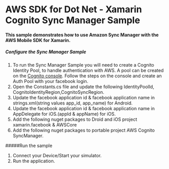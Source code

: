 # AWS SDK for Dot Net - Xamarin Cognito Sync Manager Sample

#### This sample demonstrates how to use Amazon Sync Manager with the AWS Mobile SDK for Xamarin. 

##### Configure the Sync Manager Sample

1. To run the Sync Manager Sample you will need to create a Cognito Identity Pool, to handle authentication with AWS.  A pool can be created on the [Cognito console]( https://console.aws.amazon.com/cognito/home). Follow the steps on the console and create an Auth Pool with your facebook login. 
2. Open the Constants.cs file and update the following IdentityPoolId, CognitoIdentityRegion,CognitoSyncRegion.
3. Update the facebook application id  & facebook application name in strings.xml(string values app_id, app_name) for Android.
4. Update the facebook application id  & facebook application name in AppDelegate for iOS.(appId & appName) for iOS.
5. Add the following nuget packages to Droid and iOS project xamarin.facebook & AWSCore
6. Add the following nuget packages to portable project AWS Cognito SyncManager.

#####Run the sample
1. Connect your Device/Start your simulator. 
2. Run the application.